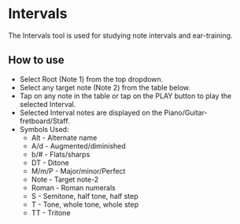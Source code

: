 # Intervals
The Intervals tool is used for studying note intervals and ear-training.

## How to use

* Select Root (Note 1) from the top dropdown.
* Select any target note (Note 2) from the table below.
* Tap on any note in the table or tap on the PLAY button to play the selected Interval.
* Selected Interval notes are displayed on the Piano/Guitar-fretboard/Staff.
* Symbols Used:
  * Alt - Alternate name
  * A/d - Augmented/diminished
  * b/# - Flats/sharps
  * DT - Ditone
  * M/m/P - Major/minor/Perfect
  * Note - Target note-2
  * Roman - Roman numerals
  * S - Semitone, half tone, half step
  * T - Tone, whole tone, whole step
  * TT - Tritone

